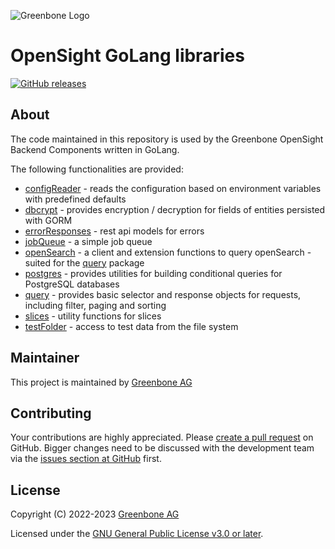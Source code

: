![Greenbone Logo](https://www.greenbone.net/wp-content/uploads/gb_new-logo_horizontal_rgb_small.png)

# OpenSight GoLang libraries

[![GitHub releases](https://img.shields.io/github/release/greenbone/opensight-golang-libraries.svg)](https://github.com/greenbone/opensight-golang-libraries/releases)

## About

The code maintained in this repository is used by the Greenbone OpenSight Backend Components written in GoLang.

The following functionalities are provided:
* [configReader](pkg/configReader/README.md) - reads the configuration based on environment variables with predefined defaults
* [dbcrypt](pkg/dbcrypt/README.md) - provides encryption / decryption for fields of entities persisted with GORM
* [errorResponses](pkg/errorResponses/README.md) - rest api models for errors
* [jobQueue](pkg/jobQueue/README.md) - a simple job queue
* [openSearch](pkg/openSearch/README.md) - a client and extension functions to query openSearch - suited for the [query](pkg/query/README.md) package
* [postgres](pkg/postgres/README.md) - provides utilities for building conditional queries for PostgreSQL databases
* [query](pkg/query/README.md) - provides basic selector and response objects for requests, including filter, paging and sorting
* [slices](pkg/slices/README.md) - utility functions for slices
* [testFolder](pkg/testFolder/README.md) - access to test data from the file system

## Maintainer

This project is maintained by [Greenbone AG][Greenbone AG]

## Contributing

Your contributions are highly appreciated. Please
[create a pull request](https://github.com/greenbone/opensight-golang-libraries/pulls)
on GitHub. Bigger changes need to be discussed with the development team via the
[issues section at GitHub](https://github.com/greenbone/opensight-golang-libraries/issues)
first.

## License

Copyright (C) 2022-2023 [Greenbone AG][Greenbone AG]

Licensed under the [GNU General Public License v3.0 or later](LICENSE).

[Greenbone AG]: https://www.greenbone.net/
